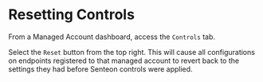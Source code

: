 # Resetting Controls

From a Managed Account dashboard, access the `Controls` tab.

Select the `Reset` button from the top right. This will cause all configurations on endpoints registered to that managed account to revert back to the settings they had before Senteon controls were applied. 
